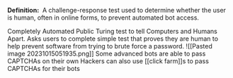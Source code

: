 **Definition:** 
 A challenge-response test used to determine whether the user is human, often in online forms, to prevent automated bot access.

Completely Automated Public Turing test to tell Computers and Humans Apart.
Asks users to complete simple test that proves they are human to help prevent software from trying to brute force a password. ![[Pasted image 20231015051935.png]]
Some advanced bots are able to pass CAPTCHAs on their own
Hackers can also use [[click farm]]s to pass CAPTCHAs for their bots